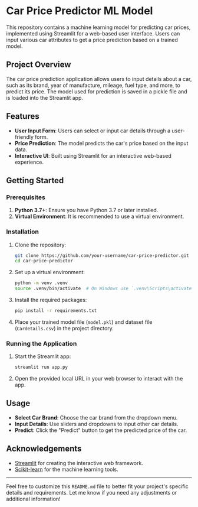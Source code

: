 # Car Price Predictor ML Model

This repository contains a machine learning model for predicting car prices, implemented using Streamlit for a web-based user interface. Users can input various car attributes to get a price prediction based on a trained model.

## Project Overview

The car price prediction application allows users to input details about a car, such as its brand, year of manufacture, mileage, fuel type, and more, to predict its price. The model used for prediction is saved in a pickle file and is loaded into the Streamlit app.

## Features

- **User Input Form**: Users can select or input car details through a user-friendly form.
- **Price Prediction**: The model predicts the car's price based on the input data.
- **Interactive UI**: Built using Streamlit for an interactive web-based experience.

## Getting Started

### Prerequisites

1. **Python 3.7+**: Ensure you have Python 3.7 or later installed.
2. **Virtual Environment**: It is recommended to use a virtual environment.

### Installation

1. Clone the repository:

    ```sh
    git clone https://github.com/your-username/car-price-predictor.git
    cd car-price-predictor
    ```

2. Set up a virtual environment:

    ```sh
    python -m venv .venv
    source .venv/bin/activate  # On Windows use `.venv\Scripts\activate`
    ```

3. Install the required packages:

    ```sh
    pip install -r requirements.txt
    ```

4. Place your trained model file (`model.pkl`) and dataset file (`Cardetails.csv`) in the project directory.

### Running the Application

1. Start the Streamlit app:

    ```sh
    streamlit run app.py
    ```

2. Open the provided local URL in your web browser to interact with the app.

## Usage

- **Select Car Brand**: Choose the car brand from the dropdown menu.
- **Input Details**: Use sliders and dropdowns to input other car details.
- **Predict**: Click the "Predict" button to get the predicted price of the car.


## Acknowledgements

- [Streamlit](https://streamlit.io) for creating the interactive web framework.
- [Scikit-learn](https://scikit-learn.org) for the machine learning tools.

---

Feel free to customize this `README.md` file to better fit your project's specific details and requirements. Let me know if you need any adjustments or additional information!

